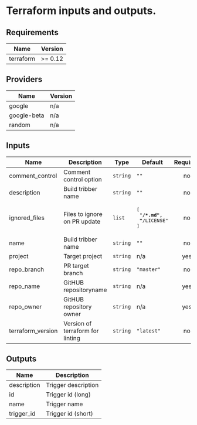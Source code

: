 # Terraform inputs and outputs.

## Requirements

| Name | Version |
|------|---------|
| terraform | >= 0.12 |

## Providers

| Name | Version |
|------|---------|
| google | n/a |
| google-beta | n/a |
| random | n/a |

## Inputs

| Name | Description | Type | Default | Required |
|------|-------------|------|---------|:--------:|
| comment\_control | Comment control option | `string` | `""` | no |
| description | Build tribber name | `string` | `""` | no |
| ignored\_files | Files to ignore on PR update | `list` | <pre>[<br>  "**/*.md",<br>  "**/LICENSE"<br>]</pre> | no |
| name | Build tribber name | `string` | `""` | no |
| project | Target project | `string` | n/a | yes |
| repo\_branch | PR target branch | `string` | `"master"` | no |
| repo\_name | GitHUB repositoryname | `string` | n/a | yes |
| repo\_owner | GitHUB repository owner | `string` | n/a | yes |
| terraform\_version | Version of terraform for linting | `string` | `"latest"` | no |

## Outputs

| Name | Description |
|------|-------------|
| description | Trigger description |
| id | Trigger id (long) |
| name | Trigger name |
| trigger\_id | Trigger id (short) |

